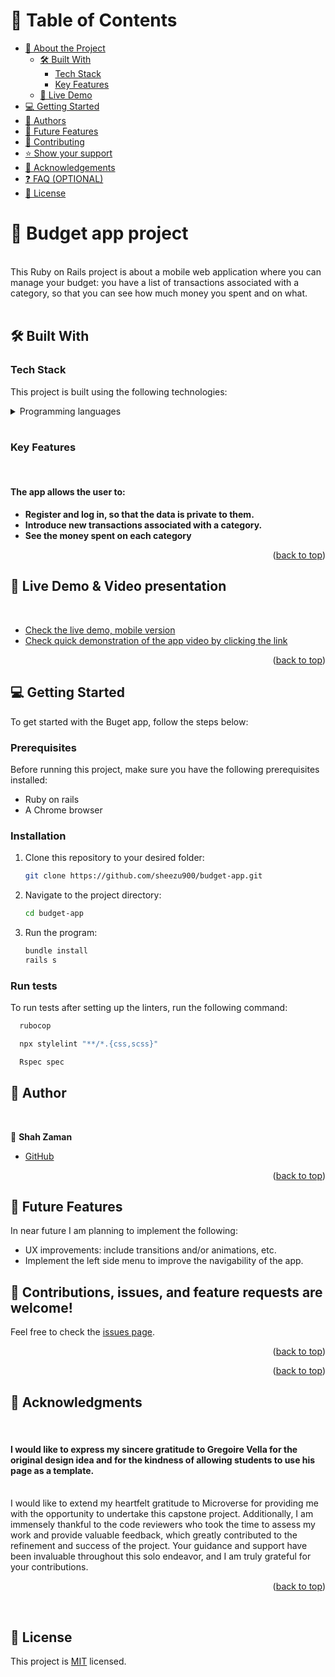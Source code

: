 <a name="readme-top"></a>

# 📗 Table of Contents

- [📖 About the Project](#about-project)
  - [🛠 Built With](#built-with)
    - [Tech Stack](#tech-stack)
    - [Key Features](#key-features)
  - [🚀 Live Demo](#live-demo)
- [💻 Getting Started](#getting-started)
- [👥 Authors](#authors)
- [🔭 Future Features](#future-features)
- [🤝 Contributing](#contributing)
- [⭐️ Show your support](#support)
- [🙏 Acknowledgements](#acknowledgements)
- [❓ FAQ (OPTIONAL)](#faq)
- [📝 License](#license)


# 📖 Budget app project <a name="about-project"></a>
<br>
This Ruby on Rails project is about a mobile web application where you can manage your budget: you have a list of transactions associated with a category, so that you can see how much money you spent and on what.<br>
<br>

## 🛠 Built With <a name="built-with"></a><br>

### Tech Stack

This project is built using the following technologies:

<details>
  <summary>Programming languages</summary>
  <ul>
    <li><a href="https://developer.mozilla.org/en-US/docs/Web/CSS">CSS</a></li>
    <li><a href="https://rubyonrails.org/">Ruby on rails</a></li>
  </ul>
</details>

<br>

### Key Features <a name="key-features"></a>

<br>

#### The app allows the user to:

- **Register and log in, so that the data is private to them.**
- **Introduce new transactions associated with a category.**
- **See the money spent on each category**


<p align="right">(<a href="#readme-top">back to top</a>)</p>



## 🚀 Live Demo & Video presentation<a name="live-demo"></a> <a name='video'></a>
<br>

- [Check the live demo, mobile version](https://budgetmap-v1.onrender.com/)
- [Check quick demonstration of the app video by clicking the link](https://www.loom.com/share/794eb7aeb2354e85aa369a814ec60be9?sid=80bd047a-4777-4e8b-b3cd-3c0432b78768)

<p align="right">(<a href="#readme-top">back to top</a>)</p>



## 💻 Getting Started <a name="getting-started"></a>

To get started with the Buget app, follow the steps below:

### Prerequisites

Before running this project, make sure you have the following prerequisites installed:

- Ruby on rails
- A Chrome browser


### Installation <a name="installation"></a>

1. Clone this repository to your desired folder:

   ```sh
   git clone https://github.com/sheezu900/budget-app.git

2. Navigate to the project directory:

    ```sh
    cd budget-app

3. Run the program:
    ```sh
    bundle install
    rails s


### Run tests

To run tests after setting up the linters, run the following command:

```sh
  rubocop
```

```sh
  npx stylelint "**/*.{css,scss}"
```

```sh
  Rspec spec
```


## 👥 Author <a name="authors"></a>
<br>


👤 **Shah Zaman**

- [GitHub](https://github.com/sheezu900)


<p align="right">(<a href="#readme-top">back to top</a>)</p>



## 🔭 Future Features <a name="future-features"></a>


In near future I am planning to implement the following:
  <ul>
    <li>UX improvements: include transitions and/or animations, etc.</li>
    <li>Implement the left side menu to improve the navigability of the app.</li>
  </ul>




## 🤝 Contributions, <a name="contributing"></a>issues, and feature requests are welcome!

Feel free to check the [issues page](https://github.com/sheezu900/Budget-app/issues).

<p align="right">(<a href="#readme-top">back to top</a>)</p>



<p align="right">(<a href="#readme-top">back to top</a>)</p>


## 🙏 Acknowledgments <a name="acknowledgements"></a>
<br>

#### **I would like to express my sincere gratitude to Gregoire Vella for the original design idea and for the kindness of allowing students to use his page as a template.** ####

<br>
I would like to extend my heartfelt gratitude to Microverse for providing me with the opportunity to undertake this capstone project. Additionally, I am immensely thankful to the code reviewers who took the time to assess my work and provide valuable feedback, which greatly contributed to the refinement and success of the project. Your guidance and support have been invaluable throughout this solo endeavor, and I am truly grateful for your contributions.

<p align="right">(<a href="#readme-top">back to top</a>)</p>
<br>

## 📝 License <a name="license"></a>

This project is [MIT](./LICENSE) licensed.